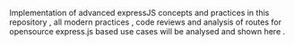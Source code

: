 Implementation of advanced expressJS concepts and practices in this repository , all modern 
practices , code reviews and analysis of routes for opensource express.js based use cases will be 
analysed and shown here .

